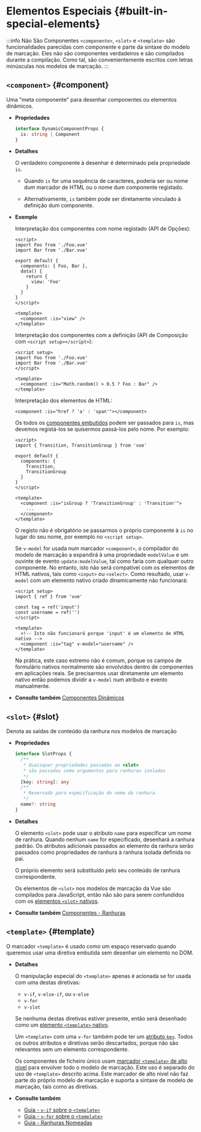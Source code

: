 # Elementos Especiais {#built-in-special-elements}

:::info Não São Componentes
`<componente>`, `<slot>` e `<template>` são funcionalidades parecidas com componente e parte da sintaxe do modelo de marcação. Eles não são componentes verdadeiros e são compilados durante a compilação. Como tal, são convenientemente escritos com letras minúsculas nos modelos de marcação.
:::

## `<component>` {#component}

Uma "meta componente" para desenhar componentes ou elementos dinâmicos.

- **Propriedades**

  ```ts
  interface DynamicComponentProps {
    is: string | Component
  }
  ```

- **Detalhes**

  O verdadeiro componente à desenhar é determinado pela propriedade `is`.

  - Quando `is` for uma sequência de caracteres, poderia ser ou nome dum marcador de HTML ou o nome dum componente registado.

  - Alternativamente, `is` também pode ser diretamente vinculado à definição dum componente.

- **Exemplo**

  Interpretação dos componentes com nome registado (API de Opções):

  ```vue
  <script>
  import Foo from './Foo.vue'
  import Bar from './Bar.vue'

  export default {
    components: { Foo, Bar },
    data() {
      return {
        view: 'Foo'
      }
    }
  }
  </script>

  <template>
    <component :is="view" />
  </template>
  ```

  Interpretação dos componentes com a definição (API de Composição com `<script setup></script>`):

  ```vue
  <script setup>
  import Foo from './Foo.vue'
  import Bar from './Bar.vue'
  </script>

  <template>
    <component :is="Math.random() > 0.5 ? Foo : Bar" />
  </template>
  ```

  Interpretação dos elementos de HTML:

  ```vue-html
  <component :is="href ? 'a' : 'span'"></component>
  ```

  Os todos os [componentes embutidos](./built-in-components) podem ser passados para `is`, mas devemos registá-los se quisermos passá-los pelo nome. Por exemplo:

  ```vue
  <script>
  import { Transition, TransitionGroup } from 'vue'

  export default {
    components: {
      Transition,
      TransitionGroup
    }
  }
  </script>

  <template>
    <component :is="isGroup ? 'TransitionGroup' : 'Transition'">
      ...
    </component>
  </template>
  ```

  O registo não é obrigatório se passarmos o próprio componente à `is` no lugar do seu nome, por exemplo no `<script setup>`.

  Se `v-model` for usada num marcador `<component>`, o compilador do modelo de marcação a expandirá à uma propriedade `modelValue` e um ouvinte de evento `update:modelValue`, tal como faria com qualquer outro componente. No entanto, isto não será compatível com os elementos de HTML nativos, tais como `<input>` ou `<select>`. Como resultado, usar `v-model` com um elemento nativo criado dinamicamente não funcionará:

  ```vue
  <script setup>
  import { ref } from 'vue'
  
  const tag = ref('input')
  const username = ref('')
  </script>

  <template>
    <!-- Isto não funcionará porque 'input' é um elemento de HTML nativo -->
    <component :is="tag" v-model="username" />
  </template>
  ```

  Na prática, este caso extremo não é comum, porque os campos de formulário nativos normalmente são envolvidos dentro de componentes em aplicações reais. Se precisarmos usar diretamente um elemento nativo então podemos dividir a `v-model` num atributo e evento manualmente.

- **Consulte também** [Componentes Dinâmicos](/guide/essentials/component-basics#dynamic-components)

## `<slot>` {#slot}

Denota as saídas de conteúdo da ranhura nos modelos de marcação

- **Propriedades**

  ```ts
  interface SlotProps {
    /**
     * Quaisquer propriedades passadas ao <slot>
     * são passadas como argumentos para ranhuras isoladas
     */
    [key: string]: any
    /**
     * Reservada para especificação do nome da ranhura.
     */
    name?: string
  }
  ```

- **Detalhes**

  O elemento `<slot>` pode usar o atributo `name` para especificar um nome de ranhura. Quando nenhum `name` for especificado, desenhará a ranhura padrão. Os atributos adicionais passados ao elemento da ranhura serão passados como propriedades de ranhura à ranhura isolada definida no pai.

  O próprio elemento será substituído pelo seu conteúdo de ranhura correspondente.

  Os elementos de `<slot>` nos modelos de marcação da Vue são compilados para JavaScript, então não são para serem confundidos com os [elementos `<slot>` nativos](https://developer.mozilla.org/en-US/docs/Web/HTML/Element/slot).

- **Consulte também** [Componentes - Ranhuras](/guide/components/slots)

## `<template>` {#template}

O marcador `<template>` é usado como um espaço reservado quando queremos usar uma diretiva embutida sem desenhar um elemento no DOM.

- **Detalhes**

  O manipulação especial do `<template>` apenas é acionada se for usada com uma destas diretivas:

  - `v-if`, `v-else-if`, ou `v-else`
  - `v-for`
  - `v-slot`
  
  Se nenhuma destas diretivas estiver presente, então será desenhado como um [elemento `<template>` nativo](https://developer.mozilla.org/en-US/docs/Web/HTML/Element/template).

  Um `<template>` com uma `v-for` também pode ter um [atributo `key`](/api/built-in-special-attributes#key). Todos os outros atributos e diretivas serão descartados, porque não são relevantes sem um elemento correspondente.

  Os componentes de ficheiro único usam [marcador `<template>` de alto nível](/api/sfc-spec#language-blocks) para envolver todo o modelo de marcação. Este uso é separado do uso de `<template>` descrito acima. Este marcador de alto nível não faz parte do próprio modelo de marcação e suporta a sintaxe de modelo de marcação, tais como as diretivas.

- **Consulte também**
  - [Guia - `v-if` sobre o `<template>`](/guide/essentials/conditional#v-if-on-template) 
  - [Guia - `v-for` sobre o `<template>`](/guide/essentials/list#v-for-on-template) 
  - [Guia - Ranhuras Nomeadas](/guide/components/slots#named-slots) 
